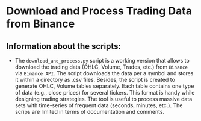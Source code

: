 # Download and Process Trading Data from Binance

## Information about the scripts:

* The `download_and_process.py` script is a working version that allows to download the trading data (OHLC, Volume, Trades, etc.) from `Binance` via `Binance API`.
The script downloads the data per a symbol and stores it within a directory as .csv files. Besides, the script is created to generate OHLC, Volume tables separately. Each table contains one type of data (e.g., close prices) for several tickers. This format is handy while designing trading strategies. The tool is useful to process massive data sets with time-series of frequent data (seconds, minutes, etc.). The scrips are limited in terms of documentation and comments.
